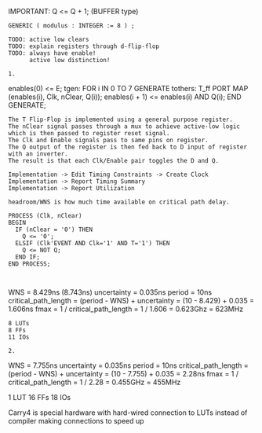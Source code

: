 <!-- SPDX-License-Identifier: zlib-acknowledgement -->
IMPORTANT: Q <= Q + 1; (BUFFER type)
```
GENERIC ( modulus : INTEGER := 8 ) ;

TODO: active low clears
TODO: explain registers through d-flip-flop
TODO: always have enable! 
      active low distinction!

1.
```
enables(0) <= E;
tgen: FOR i IN 0 TO 7 GENERATE
  tothers: T_ff PORT MAP (enables(i), Clk, nClear, Q(i));
  enables(i + 1) <= enables(i) AND Q(i);
END GENERATE;
```
The T Flip-Flop is implemented using a general purpose register.
The nClear signal passes through a mux to achieve active-low logic which is then passed to register reset signal.
The Clk and Enable signals pass to same pins on register.
The Q output of the register is then fed back to D input of register with an inverter.
The result is that each Clk/Enable pair toggles the D and Q.

Implementation -> Edit Timing Constraints -> Create Clock
Implementation -> Report Timing Summary
Implementation -> Report Utilization

headroom/WNS is how much time available on critical path delay.

```
	PROCESS (Clk, nClear)
	BEGIN
	  IF (nClear = '0') THEN
	    Q <= '0';
	  ELSIF (Clk'EVENT AND Clk='1' AND T='1') THEN
	    Q <= NOT Q;
	  END IF;
	END PROCESS;
```


```
WNS = 8.429ns (8.743ns)
uncertainty = 0.035ns
period = 10ns
critical_path_length = (period - WNS) + uncertainty
                     = (10 - 8.429) + 0.035
                     = 1.606ns
fmax = 1 / critical_path_length
     = 1 / 1.606
     = 0.623Ghz
     = 623MHz
```
8 LUTs
8 FFs
11 IOs

2.
```
WNS = 7.755ns 
uncertainty = 0.035ns
period = 10ns
critical_path_length = (period - WNS) + uncertainty
                     = (10 - 7.755) + 0.035
                     = 2.28ns
fmax = 1 / critical_path_length
     = 1 / 2.28
     = 0.455GHz
     = 455MHz

1 LUT
16 FFs
18 IOs

Carry4 is special hardware with hard-wired connection to LUTs 
instead of compiler making connections to speed up 
```

